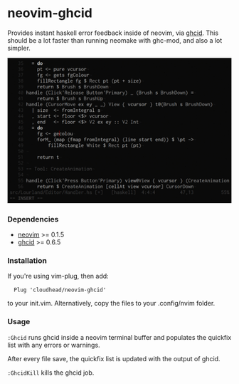 neovim-ghcid
====================

Provides instant haskell error feedback inside of neovim, via [ghcid][1].
This should be a lot faster than running neomake with ghc-mod, and also a
lot simpler.

[1]: https://github.com/ndmitchell/ghcid

![Obligatory gif][gif]

[gif]:https://github.com/cloudhead/images/raw/master/neovim-ghcid.gif

### Dependencies

  * [neovim][neovim] >= 0.1.5
  * [ghcid][ghcid] >= 0.6.5

[neovim]: https://github.com/neovim/neovim
[ghcid]: https://github.com/ndmitchell/ghcid

### Installation

If you're using vim-plug, then add:

      Plug 'cloudhead/neovim-ghcid'

to your init.vim. Alternatively, copy the files to your .config/nvim
folder.

### Usage

`:Ghcid` runs ghcid inside a neovim terminal buffer and populates the
quickfix list with any errors or warnings.

After every file save, the quickfix list is updated with the output of
ghcid.

`:GhcidKill` kills the ghcid job.


